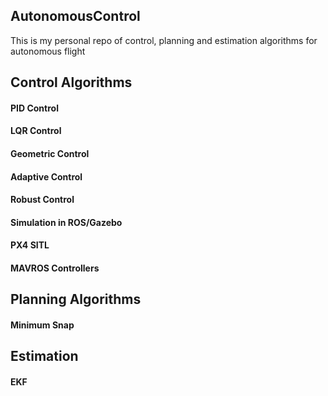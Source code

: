 ## AutonomousControl

This is my personal repo of control, planning and estimation algorithms for autonomous flight 
## Control Algorithms

#### PID Control 
#### LQR Control 
#### Geometric Control 
#### Adaptive Control 
#### Robust Control 
#### Simulation in ROS/Gazebo 
#### PX4 SITL 
#### MAVROS Controllers

## Planning Algorithms 

#### Minimum Snap 

## Estimation 

#### EKF 


